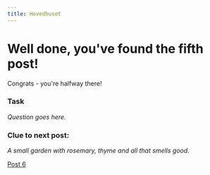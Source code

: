 ```yaml
---
title: Hovedhuset
---
```


#  Well done, you've found the fifth post!

Congrats - you're halfway there!

### Task

_Question goes here._

### Clue to next post:

_A small garden with rosemary, thyme and all that smells good._

[Post 6](https://martiaos.github.io/4b727964646572686167656e/)
